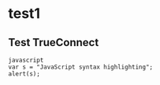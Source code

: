 # test1

## Test TrueConnect 

```
javascript
var s = "JavaScript syntax highlighting";
alert(s);
```
